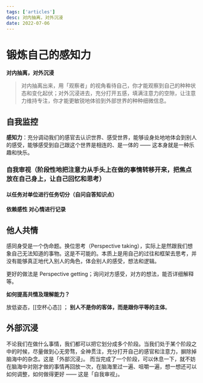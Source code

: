 ```yaml
---
tags: ['articles']
desc: 对内抽离，对外沉浸
date: 2022-07-06
---
```


# 锻炼自己的感知力

**对内抽离，对外沉浸**
>对内抽离出来，用「观察者」的视角看待自己，你才能观察到自己的种种状态和变化起伏；对外沉浸进去，充分打开五感，填满注意力的空隙，让注意力维持专注，你才能更敏锐地体验到外部世界的种种细微信息。

## 自我监控
**感知力**：充分调动我们的感官去认识世界、感受世界，能够设身处地地体会到别人的感受，能够感受到自己跟这个世界是相连的、是一体的 —— 这本身就是一种乐趣和快乐。

### 自我审视（阶段性地把注意力从手头上在做的事情转移开来，把焦点放在自己身上，让自己回忆和思考）

#### 以任务对单位进行任务切分（自问自答知识点）
#### 依赖感性 对心情进行记录


## 他人共情
感同身受是一个伪命题。换位思考（Perspective taking），实际上是然跟我们想象自己无法知道的事物。这是不可能的。本质上是用自己的过往和框架去思考，并没有能够真正地代入别人的角色，体会别人的感受，想法和逻辑。

更好的做法是 Perspective getting；询问对方感受，对方的想法，能否详细解释等。

**如何提高共情及理解能力？**

放低姿态，[[空杯心态]] ； **别人不是你的客体，而是跟你平等的主体**。


## 外部沉浸


不论我们在做什么事情，我们都可以把它划分成多个阶段。当我们处于某个阶段之中的时候，尽量做到心无旁骛，全神贯注，充分打开自己的感官和注意力，摒除掉脑海中的杂念。这是「外部沉浸」。
而当完成了一个阶段，可以休息一下，就不妨在脑海中对刚才做的事情再回放一次，在脑海里过一遍、咀嚼一遍，想一想还可以如何调整，如何做得更好 —— 这是「自我审视」。




































